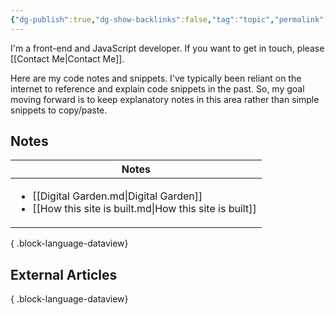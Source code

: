 ```yaml
---
{"dg-publish":true,"dg-show-backlinks":false,"tag":"topic","permalink":"/code/","dgShowBacklinks":false,"dgPassFrontmatter":true}
---
```



I'm a front-end and JavaScript developer. If you want to get in touch, please [[Contact Me\|Contact Me]].

Here are my code notes and snippets. I've typically been reliant on the internet to reference and explain code snippets in the past. So, my goal moving forward is to keep explanatory notes in this area rather than simple snippets to copy/paste.

## Notes

| Notes                                                                                                                   |
| ----------------------------------------------------------------------------------------------------------------------- |
| <ul><li>[[Digital Garden.md\\|Digital Garden]]</li><li>[[How this site is built.md\\|How this site is built]]</li></ul> |

{ .block-language-dataview}

## External Articles


{ .block-language-dataview}

